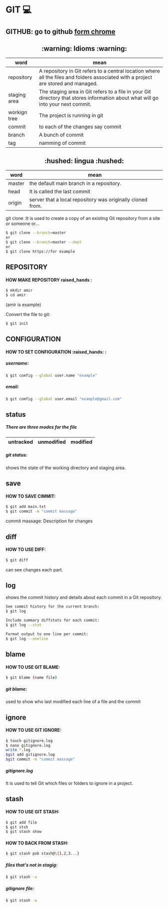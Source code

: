 # GIT :computer:

## GITHUB: go to github [form chrome](https://github.com/) 

<!-- about git word -->
<h2 align="center"> :warning: Idioms :warning: </h2>

| word | mean |
|---|---|
| repository | A repository in Git refers to a central location where all the files and folders associated with a project are stored and managed. |
|staging area | The staging area in Git refers to a file in your Git directory that stores information about what will go into your next commit.| 
| workign tree | The project is running in git|
| commit | to each of the changes say commit |
|branch|A bunch of commit|
|tag|namming of commit|
<h2 align="center"> :hushed: lingua :hushed: </h2> 

| word | mean |
|---|---|
|master| the default main branch in a repository. |
|head|It is called the last commit|
|origin| server that a local repository was originally cloned from.|

git clone :It is used to create a copy of an existing Git repository from a site or someone or...
 ```sh
$ git clone --branch=master 
or
$ git clone --branch=master --dept
or
$ git clone https://for example 
  ```

## REPOSITORY
<h4>HOW MAKE REPOSITORY raised_hands :</h4>
 
  ```sh
$ mkdir amir
$ cd amir
  ```
(amir is example)<br>


Convert the file to git:
  ```sh
$ git init
  ```
## CONFIGURATION
<h4> HOW TO SET CONFIGURATION :raised_hands: : </h4>
<h5>username:</h5>

  ```sh
$ git comfig --global user.name "example"
  ```

<h5>email:</h5>
  
  ```sh
$ git comfig --global user.email "example@gmail.com"
  ```
## status
<h5>There are three modes for the file</h5>

| untracked | unmodified | modified |
|---|---|---|

<h5>git status:</h5>
shows the state of the working directory and staging area.

## save 
<h4>HOW TO SAVE CIMMIT:</h4>
 
  ```sh
$ git add main.txt
$ git commit -m "commit massage"
  ```
commit massage: Description for changes 

## diff
<h4>HOW TO USE DIFF:</h4>

  ```sh
$ git diff
  ```
can see changes each part.
## log
shows the commit history and details about each commit in a Git repository.
 ```sh
See commit history for the current branch:
$ git log
 ```
  ```sh
Include summary diffstats for each commit:
$ git log --stat
  ```
```sh
Format output to one line per commit:
$ git log --oneline 
  ```
## blame
<h4>HOW TO USE GIT BLAME:</h4>

 ```sh
$ git blame (name file)
  ```
<h5>git blame:</h5>
used to show who last modified each line of a file and the commit

## ignore 
<h4>HOW TO USE GIT IGNORE: </h4>

  ```sh
$ touch gitignore.log
$ nano gitignore.log
write *.log
$git add gitignore.log
$git commit -m "commit massage"
  ```
<h5>gitignore.log</h5>
It is used to tell Git which files or folders to ignore in a project. 

## stash 
<h4>HOW TO USE GIT STASH: </h4>

```sh
$ git add file
$ git stsh
$ git stash show
  ```
<h4>HOW TO BACK FROM STASH:</h4>

```sh
$ git stash pob stash@\{1,2,3...}
  ```
<h5>files that's not in stagig:</h5>

```sh
$ git stash -u
  ```
<h5>gitignore file:</h5>

```sh
$ git stash -a
  ```


